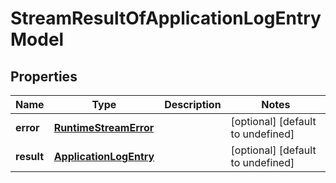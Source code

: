 # StreamResultOfApplicationLogEntryModel

## Properties

Name | Type | Description | Notes
------------ | ------------- | ------------- | -------------
**error** | [**RuntimeStreamError**](RuntimeStreamError.md) |  | [optional] [default to undefined]
**result** | [**ApplicationLogEntry**](ApplicationLogEntry.md) |  | [optional] [default to undefined]


